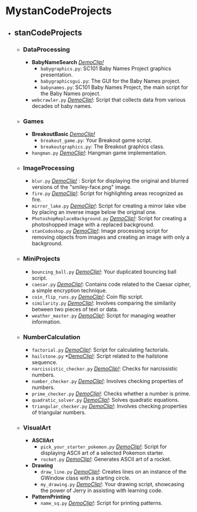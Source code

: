 # MystanCodeProjects
- ## **stanCodeProjects**
  - ### **DataProcessing**
    - **BabyNameSearch** *[DemoClip!]()*
      - `babygraphics.py`: SC101 Baby Names Project graphics presentation.
      - `babygraphicsgui.py`: The GUI for the Baby Names project.
      - `babynames.py`: SC101 Baby Names Project, the main script for the Baby Names project.
    - `webcrawler.py` *[DemoClip!]()*: Script that collects data from various decades of baby names.
  
  - ### **Games**
    - **BreakoutBasic** *[DemoClip!](https://drive.google.com/file/d/1tnsSPAY_29t5qm_rGkS_MiO6P-Z6yHSP/view?usp=drive_link)*
      - `breakout_game.py`: Your Breakout game script.
      - `breakoutgraphics.py`: The Breakout graphics class.
    - `hangman.py` *[DemoClip!](https://drive.google.com/file/d/11IDZAwsf8LwOupaW3tnS1uBHZgglcUee/view?usp=drive_link)*: Hangman game implementation.
  
  - ### **ImageProcessing**
    - `blur.py` *[DemoClip!](https://drive.google.com/file/d/1jjZ4kDthXh6P7YuenXQnfn5WFt4dSGdV/view?usp=drive_link)*
: Script for displaying the original and blurred versions of the "smiley-face.png" image.
    - `fire.py` *[DemoClip!](https://drive.google.com/file/d/1MNZ8rQJsD8XaN1GrIc4AxeGkbErh6gu-/view?usp=drive_link)*: Script for highlighting areas recognized as fire.
    - `mirror_lake.py` *[DemoClip!](https://drive.google.com/file/d/15YqSgct44GdwPxOVPlZxm2RKp5mpR1J9/view?usp=drive_link)*: Script for creating a mirror lake vibe by placing an inverse image below the original one.
    - `PhotoshopReplaceBackground.py` *[DemoClip!](https://drive.google.com/file/d/1KP8WryEWs3C7jPxJtercoHW23Q2MF19_/view?usp=drive_link)*: Script for creating a photoshopped image with a replaced background.
    - `stanCodoshop.py` *[DemoClip!]()*: Image processing script for removing objects from images and creating an image with only a background.
  
  - ### **MiniProjects**
    - `bouncing_ball.py` *[DemoClip!](https://drive.google.com/file/d/17rHhXWY544wkw9NhX86aSn2UijllCBN6/view?usp=drive_link)*: Your duplicated bouncing ball script.
    - `caesar.py` *[DemoClip!](https://drive.google.com/file/d/1c9NEFbaT4jMk3Eno44VCAzHtGtdw2l8a/view?usp=drive_link)*: Contains code related to the Caesar cipher, a simple encryption technique.
    - `coin_flip_runs.py` *[DemoClip!](https://drive.google.com/file/d/19_rHrdO6hpEEYtms_y7EpKFfQpWMFqzg/view?usp=drive_link)*: Coin flip script.
    - `similarity.py` *[DemoClip!](https://drive.google.com/file/d/1T6NnB-fn-IDBAxPEin6V8kszT8xMkd9z/view?usp=drive_link)*: Involves comparing the similarity between two pieces of text or data.
    - `weather_master.py` *[DemoClip!](https://drive.google.com/file/d/165sKfN44XcT3AlAr2MbZ1CuS4D04TR7O/view?usp=drive_link)*: Script for managing weather information.
  
  - ### **NumberCalculation**
    - `factorial.py` *[DemoClip!](https://drive.google.com/file/d/1hUqiU5MyWKAVTB_aN8lLxpK4ddZOZQr5/view?usp=drive_link)*: Script for calculating factorials.
    - `hailstone.py` *[DemoClip!](https://drive.google.com/file/d/1i3n0xISR2avP-1t4BWDA72IschbKn_tp/view?usp=drive_link*): Script related to the hailstone sequence.
    - `narcissistic_checker.py` *[DemoClip!](https://drive.google.com/file/d/1cLLUGKLjN74wtbS-8Zw7dnrt0l8zz-bD/view?usp=drive_link)*: Checks for narcissistic numbers.
    - `number_checker.py` *[DemoClip!](https://drive.google.com/file/d/11XqN3PZD41frGEgT4nq8O2EBKX_CFFmC/view?usp=drive_link)*: Involves checking properties of numbers.
    - `prime_checker.py` *[DemoClip!](https://drive.google.com/file/d/1OpRcTw-jA8Gz9LFAoe5IoPpssufFqNpq/view?usp=drive_link)*: Checks whether a number is prime.
    - `quadratic_solver.py` *[DemoClip!](https://drive.google.com/file/d/1EpG_Ohc0h--PVBpUeu2QIjR-ofRT3E7P/view?usp=drive_link)*: Solves quadratic equations.
    - `triangular_checker.py` *[DemoClip!](https://drive.google.com/file/d/1Gbm8cVB5IUSANLG8fiIKocoO53VKFxAj/view?usp=drive_link)*: Involves checking properties of triangular numbers.

  - ### **VisualArt**
    - **ASCIIArt**
      - `pick_your_starter_pokemon.py` *[DemoClip!](https://drive.google.com/file/d/1oDbwfee-ZiG3Ue2JyLiFQntpwI8PtHir/view?usp=drive_link)*: Script for displaying ASCII art of a selected Pokemon starter.
      - `rocket.py` *[DemoClip!](https://drive.google.com/file/d/1LwJi34iVHo8puAm0G3mJOn26yxUx6rTf/view?usp=drive_link)*: Generates ASCII art of a rocket.
    - **Drawing**
      - `draw_line.py` *[DemoClip!](https://drive.google.com/file/d/1Idy8d-5jFB2YqO2MkEQl-q0oDklZQDaa/view?usp=drive_link)*: Creates lines on an instance of the GWindow class with a starting circle.
      - `my_drawing.py` *[DemoClip!](https://drive.google.com/file/d/1lzbrrEtp4F2b6dmSeNffvp49Uh7A7h_a/view?usp=drive_link)*: Your drawing script, showcasing the power of Jerry in assisting with learning code.
    - **PatternPrinting**
      - `name_sq.py` *[DemoClip!](https://drive.google.com/file/d/1tlUVhzBjm8OSmGu5m_BBqKMCBR4eZ_9U/view?usp=drive_link)*: Script for printing patterns.
